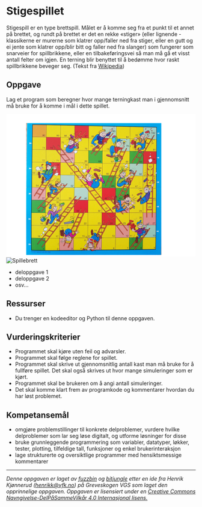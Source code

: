 # Stigespillet

Stigespill er en type brettspill. Målet er å komme seg fra et punkt til et annet på brettet, og rundt på brettet er det en rekke «stiger» (eller lignende - klassikerne er murerne som klatrer opp/faller ned fra stiger, eller en gutt og ei jente som klatrer opp/blir bitt og faller ned fra slanger) som fungerer som snarveier for spillbrikkene, eller en tilbakeføringsvei så man må gå et visst antall felter om igjen. En terning blir benyttet til å bedømme hvor raskt spillbrikkene beveger seg. (Tekst fra [Wikipedia](https://no.wikipedia.org/wiki/Stigespill))

## Oppgave

Lag et program som beregner hvor mange terningkast man i gjennomsnitt må bruke for å komme i mål i dette spillet.

<img src="./img/stigespill_brett.png" alt="Spillebrett" width="800"/>
<img src="./img/stigespill_regler.png" alt="Spillebrett" width="600"/>

+ deloppgave 1
+ deloppgave 2
+ osv...

## Ressurser

* Du trenger en kodeeditor og Python til denne oppgaven.

## Vurderingskriterier

* Programmet skal kjøre uten feil og advarsler.
* Programmet skal følge reglene for spillet.
* Programmet skal skrive ut gjennomsnitlig antall kast man må bruke for å fullføre spillet. Det skal også skrives ut hvor mange simuleringer som er kjørt.
* Programmet skal be brukeren om å angi antall simuleringer.
* Det skal komme klart frem av programkode og kommentarer hvordan du har løst problemet.

## Kompetansemål

* omgjøre problemstillinger til konkrete delproblemer, vurdere hvilke delproblemer som lar seg løse digitalt, og utforme løsninger for disse
* bruke grunnleggende programmering som variabler, datatyper, løkker, tester, plotting, tilfeldige tall, funksjoner og enkel brukerinteraksjon
* lage strukturerte og oversiktlige programmer med hensiktsmessige kommentarer

---

_Denne oppgaven er laget av [fuzzbin](https://github.com/fuzzbin) og [bitjungle](https://github.com/bitjungle) etter en ide fra Henrik Kjønnerud (henrikk@vfk.no) på Greveskogen VGS som laget den opprinnelige oppgaven. Oppgaven er lisensiert under en [Creative Commons Navngivelse-DelPåSammeVilkår 4.0 Internasjonal lisens.](http://creativecommons.org/licenses/by-sa/4.0/)_
